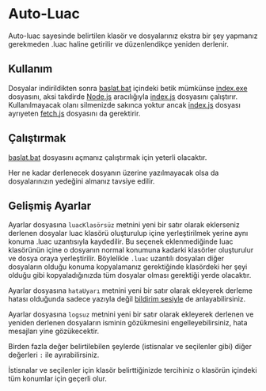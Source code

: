 # Auto-Luac
Auto-luac sayesinde belirtilen klasör ve dosyalarınız ekstra bir şey yapmanız gerekmeden .luac haline getirilir ve düzenlendikçe yeniden derlenir.
## Kullanım
Dosyalar indirildikten sonra [baslat.bat](./baslat.bat) içindeki betik mümkünse [index.exe](./index.exe) dosyasını, aksi takdirde [Node.js](https://nodejs.org/en/download) aracılığıyla [index.js](./index.js) dosyasını çalıştırır. Kullanılmayacak olanı silmenizde sakınca yoktur ancak [index.js](./index.js) dosyası ayrıyeten [fetch.js](./fetch.js) dosyasını da gerektirir.
## Çalıştırmak
[baslat.bat](./baslat.bat) dosyasını açmanız çalıştırmak için yeterli olacaktır.

Her ne kadar derlenecek dosyanın üzerine yazılmayacak olsa da dosyalarınızın yedeğini almanız tavsiye edilir.

## Gelişmiş Ayarlar
Ayarlar dosyasına `luacKlasörsüz` metnini yeni bir satır olarak eklerseniz derlenen dosyalar luac klasörü oluşturulup içine yerleştirilmek yerine aynı konuma .luac uzantısıyla kaydedilir. Bu seçenek eklenmediğinde luac klasörünün içine o dosyanın normal konumuna kadarki klasörler oluşturulur ve dosya oraya yerleştirilir. Böylelikle `.luac` uzantılı dosyaları diğer dosyaların olduğu konuma kopyalamanız gerektiğinde klasördeki her şeyi olduğu gibi kopyaladığınızda tüm dosyalar olması gerektiği yerde olacaktır.

Ayarlar dosyasına `hataUyarı` metnini yeni bir satır olarak ekleyerek derleme hatası olduğunda sadece yazıyla değil [bildirim sesiyle](https://www.youtube.com/watch?v=-toF9dfdFxI) de anlayabilirsiniz.

Ayarlar dosyasına `logsuz` metnini yeni bir satır olarak ekleyerek derlenen ve yeniden derlenen dosyaların isminin gözükmesini engelleyebilirsiniz, hata mesajları yine gözükecektir.

Birden fazla değer belirtilebilen şeylerde (istisnalar ve seçilenler gibi) diğer değerleri `:` ile ayırabilirsiniz.

İstisnalar ve seçilenler için klasör belirttiğinizde tercihiniz o klasörün içindeki tüm konumlar için geçerli olur.
